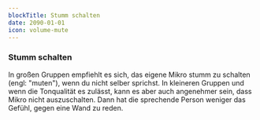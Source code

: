 ```yaml
---
blockTitle: Stumm schalten
date: 2090-01-01
icon: volume-mute
---
```

### Stumm schalten

In großen Gruppen empfiehlt es sich, das eigene Mikro stumm zu schalten (engl: "muten"), wenn du nicht selber sprichst. In kleineren Gruppen und wenn die Tonqualität es zulässt, kann es aber auch angenehmer sein, dass Mikro nicht auszuschalten. Dann hat die sprechende Person weniger das Gefühl, gegen eine Wand zu reden.
